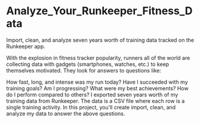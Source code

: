 # Analyze_Your_Runkeeper_Fitness_Data
Import, clean, and analyze seven years worth of training data tracked on the Runkeeper app.


With the explosion in fitness tracker popularity, runners all of the world are collecting data with gadgets (smartphones, watches, etc.) to keep themselves motivated. They look for answers to questions like:

How fast, long, and intense was my run today?
Have I succeeded with my training goals?
Am I progressing?
What were my best achievements?
How do I perform compared to others?
I exported seven years worth of my training data from Runkeeper. The data is a CSV file where each row is a single training activity. In this project, you'll create import, clean, and analyze my data to answer the above questions.
